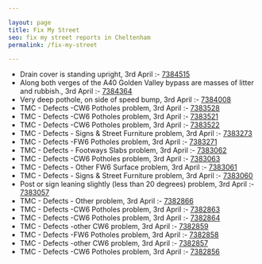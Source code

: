 ```yaml
---

layout: page
title: Fix My Street
seo: fix my street reports in Cheltenham
permalink: /fix-my-street

---
```


<!-- fix_marker starts -->

- Drain cover is standing upright, 3rd April :- [7384515](https://www.fixmystreet.com/report/7384515)
- Along both verges of the A40 Golden Valley bypass are masses of litter and rubbish., 3rd April :- [7384364](https://www.fixmystreet.com/report/7384364)
- Very deep pothole, on side of speed bump, 3rd April :- [7384008](https://www.fixmystreet.com/report/7384008)
- TMC - Defects -CW6 Potholes  problem, 3rd April :- [7383528](https://www.fixmystreet.com/report/7383528)
- TMC - Defects -CW6 Potholes  problem, 3rd April :- [7383521](https://www.fixmystreet.com/report/7383521)
- TMC - Defects -CW6 Potholes  problem, 3rd April :- [7383522](https://www.fixmystreet.com/report/7383522)
- TMC - Defects - Signs & Street Furniture problem, 3rd April :- [7383273](https://www.fixmystreet.com/report/7383273)
- TMC - Defects -FW6 Potholes problem, 3rd April :- [7383271](https://www.fixmystreet.com/report/7383271)
- TMC - Defects - Footways Slabs problem, 3rd April :- [7383062](https://www.fixmystreet.com/report/7383062)
- TMC - Defects -CW6 Potholes  problem, 3rd April :- [7383063](https://www.fixmystreet.com/report/7383063)
- TMC - Defects - Other FW6  Surface problem, 3rd April :- [7383061](https://www.fixmystreet.com/report/7383061)
- TMC - Defects - Signs & Street Furniture problem, 3rd April :- [7383060](https://www.fixmystreet.com/report/7383060)
- Post or sign leaning slightly (less than 20 degrees) problem, 3rd April :- [7383057](https://www.fixmystreet.com/report/7383057)
- TMC - Defects - Other problem, 3rd April :- [7382866](https://www.fixmystreet.com/report/7382866)
- TMC - Defects -CW6 Potholes  problem, 3rd April :- [7382863](https://www.fixmystreet.com/report/7382863)
- TMC - Defects -CW6 Potholes  problem, 3rd April :- [7382864](https://www.fixmystreet.com/report/7382864)
- TMC - Defects -other CW6 problem, 3rd April :- [7382859](https://www.fixmystreet.com/report/7382859)
- TMC - Defects -FW6 Potholes problem, 3rd April :- [7382858](https://www.fixmystreet.com/report/7382858)
- TMC - Defects -other CW6 problem, 3rd April :- [7382857](https://www.fixmystreet.com/report/7382857)
- TMC - Defects -CW6 Potholes  problem, 3rd April :- [7382856](https://www.fixmystreet.com/report/7382856)

<!-- fix_marker ends -->